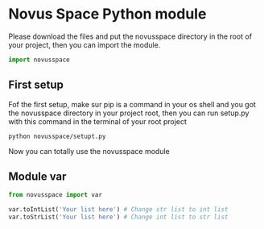 # Novus Space Python module
Please download the files and put the novusspace directory in the root of your project, then you can import the module.
```python
import novusspace
```
## First setup
Fof the first setup, make sur pip is a command in your os shell and you got the novusspace directory in your project root, then you can run setup.py with this command in the terminal of your root project
```
python novusspace/setupt.py
```
Now you can totally use the novusspace module

## Module var
```python
from novusspace import var

var.toIntList('Your list here') # Change str list to int list
var.toStrList('Your list here') # Change int list to str list
```
